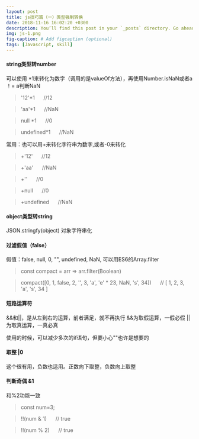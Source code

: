 ```yaml
---
layout: post
title: js技巧篇（一）类型强制转换
date: 2018-11-16 16:02:20 +0300
description: You’ll find this post in your `_posts` directory. Go ahead and edit it and re-build the site to see your changes. # Add post description (optional)
img: js-1.png
fig-caption: # Add figcaption (optional)
tags: [Javascript, skill]
---
```

#### string类型转number

可以使用 *1来转化为数字（调用的是valueOf方法），再使用Number.isNaN或者a ！= a判断NaN

>'12'*1     &nbsp;&nbsp;&nbsp;&nbsp;&nbsp;//12

>'aa'*1     &nbsp;&nbsp;&nbsp;&nbsp;&nbsp;//NaN

>null *1    &nbsp;&nbsp;&nbsp;&nbsp;&nbsp;//0

>undefined*1    &nbsp;&nbsp;&nbsp;&nbsp;&nbsp;//NaN

常用：也可以用+来转化字符串为数字,或者-0来转化

>+'12'      &nbsp;&nbsp;&nbsp;&nbsp;&nbsp;//12

>+'aa'      &nbsp;&nbsp;&nbsp;&nbsp;&nbsp;//NaN

>+''    &nbsp;&nbsp;&nbsp;&nbsp;&nbsp;//0

>+null  &nbsp;&nbsp;&nbsp;&nbsp;&nbsp;//0

>+undefined &nbsp;&nbsp;&nbsp;&nbsp;&nbsp;//NaN

#### object类型转string

JSON.stringfy(object) 对象字符串化

#### 过滤假值（false）

假值：false, null, 0, "", undefined, NaN, 可以用ES6的Array.filter

>const compact = arr => arr.filter(Boolean)

>compact([0, 1, false, 2, '', 3, 'a', 'e' * 23, NaN, 's', 34])  &nbsp;&nbsp;&nbsp;&nbsp;&nbsp;// [ 1, 2, 3, 'a', 's', 34 ]

#### 短路运算符

&&和||，是从左到右的运算，前者满足，就不再执行
&&为取假运算，一假必假
||为取真运算，一真必真

使用的时候，可以减少多次的if语句，但要小心""也许是想要的

#### 取整  |0
这个很有用，负数也适用。正数向下取整，负数向上取整

#### 判断奇偶    &1
和%2功能一致
>const num=3;

>!!(num & 1)  &nbsp;&nbsp;&nbsp;&nbsp;&nbsp;// true

>!!(num % 2)  &nbsp;&nbsp;&nbsp;&nbsp;&nbsp;// true
